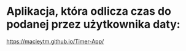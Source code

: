 # Aplikacja, która odlicza czas do podanej przez użytkownika daty:
https://macieytm.github.io/Timer-App/
